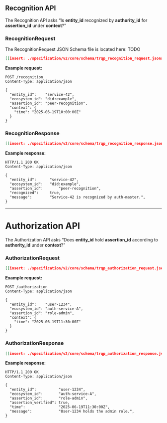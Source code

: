 ## Recognition API 

The Recognition API asks “Is **entity\_id** recognized by **authority\_id** for **assertion\_id** under **context**?”

### RecognitionRequest 

The RecognitionRequest JSON Schema file is located here: TODO

```json
[[insert: ./specification/v2/core/schema/trqp_recognition_request.jsonschema]]
```


**Example request:**

```http
POST /recognition
Content-Type: application/json

{
  "entity_id":    "service-42",
  "ecosystem_id": "did:example",
  "assertion_id": "peer-recognition",
  "context": {
    "time": "2025-06-19T10:00:00Z"
  }
}
```

### RecognitionResponse

```json
[[insert: ./specification/v2/core/schema/trqp_recognition_response.jsonschema]]
```


**Example response:**

```http
HTTP/1.1 200 OK
Content-Type: application/json

{
  "entity_id":      "service-42",
  "ecosystem_id":   "did:example",
  "assertion_id":       "peer-recognition",
  "recognized":     true,
  "message":        "Service-42 is recognized by auth-master.",
}
```

---

# Authorization API 

The Authorization API asks “Does **entity\_id** hold **assertion\_id** according to **authority\_id** under **context**?”

### AuthorizationRequest 

```json
[[insert: ./specification/v2/core/schema/trqp_authorization_request.jsonschema]]
```


**Example request:**

```http
POST /authorization
Content-Type: application/json

{
  "entity_id":    "user-1234",
  "ecosystem_id": "auth-service-A",
  "assertion_id": "role-admin",
  "context": {
    "time": "2025-06-19T11:30:00Z"
  }
}
```

### AuthorizationResponse

```json
[[insert: ./specification/v2/core/schema/trqp_authorization_response.jsonschema]]
```


**Example response:**

```http
HTTP/1.1 200 OK
Content-Type: application/json

{
  "entity_id":          "user-1234",
  "ecosystem_id":       "auth-service-A",
  "assertion_id":       "role-admin",
  "assertion_verified": true,
  "time":               "2025-06-19T11:30:00Z",
  "message":            "User-1234 holds the admin role.",
}
``` 


